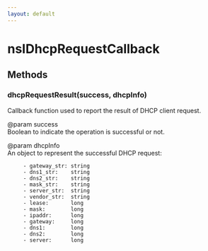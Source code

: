 ```yaml
---
layout: default
---
```


# nsIDhcpRequestCallback #

## Methods ##

### dhcpRequestResult(success, dhcpInfo) ###
  
Callback function used to report the result of DHCP client request.  
  
@param success  
       Boolean to indicate the operation is successful or not.  
  
@param dhcpInfo  
       An object to represent the successful DHCP request:  
  
         - gateway_str: string  
         - dns1_str:    string  
         - dns2_str:    string  
         - mask_str:    string  
         - server_str:  string  
         - vendor_str:  string  
         - lease:       long  
         - mask:        long  
         - ipaddr:      long  
         - gateway:     long  
         - dns1:        long  
         - dns2:        long  
         - server:      long  
  
